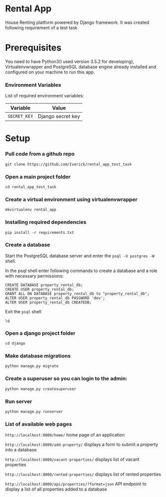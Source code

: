 # Rental App

House Renting platform powered by Django framework. It was created following requirement of a test task


# Prerequisites

You need to have Python3(I used version 3.5.2 for developing), Virtualenvwrapper and PostgreSQL database engine already installed and configured on your machine to run this app.

### Environment Variables

List of required environment variables:

| Variable | Value |
| --- | --- |
| `SECRET_KEY` | Django secret key |


# Setup

### Pull code from a github repo
```
git clone https://github.com/Iverick/rental_app_test_task
```

### Open a main project folder
```
cd rental_app_test_task
```

### Create a virtual environment using virtualenvwrapper
```
mkvirtualenv rental_app
```

### Installing required dependencies
```
pip install -r requirements.txt
```

### Create a database

Start the PostgreSQL database server and enter the ```psql -U postgres -W``` shell.

In the psql shell enter following commands to create a database and a role with necessary permissions:

```
CREATE DATABASE property_rental_db;
CREATE USER property_rental_db;
GRANT ALL ON DATABASE property_rental_db to "property_rental_db";
ALTER USER property_rental_db PASSWORD 'dev';
ALTER USER property_rental_db CREATEDB;
```

Exit the ```psql``` shell

```
\q
```

### Open a django project folder
```
cd django
```

### Make database migrations
```
python manage.py migrate
```

### Create a superuser so you can login to the admin:
```
python manage.py createsuperuser
```

### Run server
```
python manage.py runserver
```

### List of available web pages
```http://localhost:8000/home/``` home page of an application

```http://localhost:8000/add-property/``` displays a form to submit a property into a database

```http://localhost:8000/vacant-properties/``` displays list of vacant properties

```http://localhost:8000/rented-properties/``` displays list of rented properties

```http://localhost:8000/api/properties/?format=json``` API endpoint to display a list of all properties added to a database
